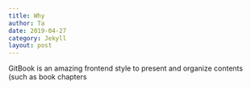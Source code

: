 ```yaml
---
title: Why 
author: Ta
date: 2019-04-27
category: Jekyll
layout: post
---
```


GitBook is an amazing frontend style to present and organize contents (such as book chapters